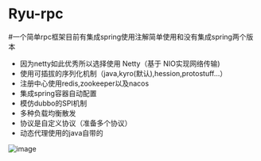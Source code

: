 # Ryu-rpc
#一个简单rpc框架目前有集成spring使用注解简单使用和没有集成spring两个版本

- 因为netty如此优秀所以选择使用 Netty（基于 NIO实现网络传输)
- 使用可插拔的序列化机制（java,kyro(默认),hession,protostuff...）
- 注册中心使用redis,zookeeper以及nacos
- 集成spring容器自动配置
- 模仿dubbo的SPI机制
- 多种负载均衡散发
- 协议是自定义协议（准备多个协议）
- 动态代理使用的java自带的
 
 
 
 
 ![image]( https://educa-10.oss-cn-beijing.aliyuncs.com/2023-04-10/rpc.png)
 
 

